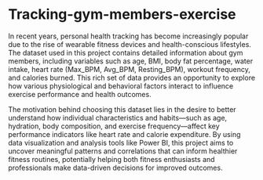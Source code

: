 # Tracking-gym-members-exercise
In recent years, personal health tracking has become increasingly popular due to the rise of wearable fitness
devices and health-conscious lifestyles. The dataset used in this project contains detailed information about
gym members, including variables such as age, BMI, body fat percentage, water intake, heart rate (Max_BPM,
Avg_BPM, Resting_BPM), workout frequency, and calories burned. This rich set of data provides an
opportunity to explore how various physiological and behavioral factors interact to influence exercise
performance and health outcomes.

The motivation behind choosing this dataset lies in the desire to better understand how individual
characteristics and habits—such as age, hydration, body composition, and exercise frequency—affect key
performance indicators like heart rate and calorie expenditure. By using data visualization and analysis tools
like Power BI, this project aims to uncover meaningful patterns and correlations that can inform healthier
fitness routines, potentially helping both fitness enthusiasts and professionals make data-driven decisions for
improved outcomes.
